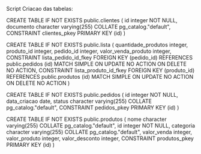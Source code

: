 Script Criacao das tabelas: 

CREATE TABLE IF NOT EXISTS public.clientes
(
    id integer NOT NULL,
    documento character varying(255) COLLATE pg_catalog."default",
    CONSTRAINT clientes_pkey PRIMARY KEY (id)
)

CREATE TABLE IF NOT EXISTS public.lista
(
    quantidade_produtos integer,
    produto_id integer,
    pedido_id integer,
    valor_venda_produto integer,
    CONSTRAINT lista_pedido_id_fkey FOREIGN KEY (pedido_id)
        REFERENCES public.pedidos (id) MATCH SIMPLE
        ON UPDATE NO ACTION
        ON DELETE NO ACTION,
    CONSTRAINT lista_produto_id_fkey FOREIGN KEY (produto_id)
        REFERENCES public.produtos (id) MATCH SIMPLE
        ON UPDATE NO ACTION
        ON DELETE NO ACTION
)

CREATE TABLE IF NOT EXISTS public.pedidos
(
    id integer NOT NULL,
    data_criacao date,
    status character varying(255) COLLATE pg_catalog."default",
    CONSTRAINT pedidos_pkey PRIMARY KEY (id)
)

CREATE TABLE IF NOT EXISTS public.produtos
(
    nome character varying(255) COLLATE pg_catalog."default",
    id integer NOT NULL,
    categoria character varying(255) COLLATE pg_catalog."default",
    valor_venda integer,
    valor_produto integer,
    valor_desconto integer,
    CONSTRAINT produtos_pkey PRIMARY KEY (id)
)
